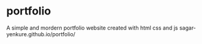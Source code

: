 # portfolio
A simple and mordern portfolio website created with html css and js
sagar-yenkure.github.io/portfolio/
